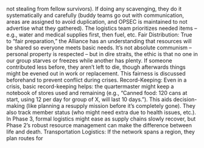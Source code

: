 not stealing from fellow survivors). If doing any scavenging, they do it systematically and carefully (buddy teams go out with communication, areas are assigned to avoid duplication, and OPSEC is maintained to not advertise what they gathered). The logistics team prioritizes needed items – e.g., water and medical supplies first, then fuel, etc. Fair Distribution: True to “fair preparation,” the Alliance has an understanding that resources will be shared so everyone meets basic needs. It’s not absolute communism – personal property is respected – but in dire straits, the ethic is that no one in our group starves or freezes while another has plenty. If someone contributed less before, they aren’t left to die, though afterwards things might be evened out in work or replacement. This fairness is discussed beforehand to prevent conflict during crises. Record-Keeping: Even in a crisis, basic record-keeping helps: the quartermaster might keep a notebook of stores used and remaining (e.g., “Canned food: 120 cans at start, using 12 per day for group of X, will last 10 days.”). This aids decision-making (like planning a resupply mission before it’s completely gone). They also track member status (who might need extra due to health issues, etc.). In Phase 3, formal logistics might ease as supply chains slowly recover, but Phase 2’s robust resource management can make the difference between life and death. Transportation Logistics: If the network spans a region, they plan routes for